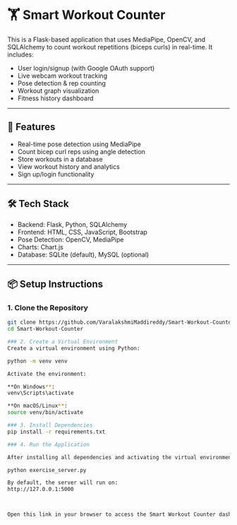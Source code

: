 # 🏋️ Smart Workout Counter

This is a Flask-based application that uses MediaPipe, OpenCV, and SQLAlchemy to count workout repetitions (biceps curls) in real-time. It includes:

- User login/signup (with Google OAuth support)
- Live webcam workout tracking
- Pose detection & rep counting
- Workout graph visualization
- Fitness history dashboard

---

## 🚀 Features

- Real-time pose detection using MediaPipe
- Count bicep curl reps using angle detection
- Store workouts in a database
- View workout history and analytics
- Sign up/login functionality

---

## 🛠️ Tech Stack

- Backend: Flask, Python, SQLAlchemy
- Frontend: HTML, CSS, JavaScript, Bootstrap
- Pose Detection: OpenCV, MediaPipe
- Charts: Chart.js
- Database: SQLite (default), MySQL (optional)

---

## 📦 Setup Instructions

### 1. Clone the Repository

```bash
git clone https://github.com/VaralakshmiMaddireddy/Smart-Workout-Counter.git
cd Smart-Workout-Counter

### 2. Create a Virtual Environment
Create a virtual environment using Python:

python -m venv venv

Activate the environment:

**On Windows**:
venv\Scripts\activate

**On macOS/Linux**:
source venv/bin/activate

### 3. Install Dependencies
pip install -r requirements.txt

### 4. Run the Application

After installing all dependencies and activating the virtual environment, start the Flask server by running:

python exercise_server.py

By default, the server will run on:
http://127.0.0.1:5000



Open this link in your browser to access the Smart Workout Counter dashboard.




